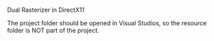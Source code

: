 Dual Rasterizer in DirectX11


The project folder should be opened in Visual Studios, so the resource folder is NOT part of the project.
